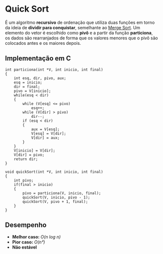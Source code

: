 # Quick Sort
É um algoritmo **recursivo** de ordenação que utiliza duas funções em torno da ideia de **dividir para conquistar**, semelhante ao [Merge Sort](https://github.com/yuri-akira/Ordenacao/tree/master/Merge%20Sort).
Um elemento do vetor é escolhido como **pivô** e a partir da função **particiona**, os dados são rearranjados de forma que os valores menores que o pivô são colocados antes e os maiores depois.

## Implementação em C
```
int particiona(int *V, int inicio, int final)
{
    int esq, dir, pivo, aux;
    esq = inicio;
    dir = final;
    pivo = V[inicio];
    while(esq < dir)
    {
        while (V[esq] <= pivo)
            esq++;
        while (V[dir] > pivo)
            dir--;
        if (esq < dir)
        {
            aux = V[esq];
            V[esq] = V[dir];
            V[dir] = aux;
        }
    }
    V[inicio] = V[dir];
    V[dir] = pivo;
    return dir;
}

void quickSort(int *V, int inicio, int final)
{
    int pivo;
    if(final > inicio)
    {
        pivo = particiona(V, inicio, final);
        quickSort(V, inicio, pivo - 1);
        quickSort(V, pivo + 1, final);
    }
}

```

## Desempenho
- **Melhor caso:** *O(n log n)*
- **Pior caso:** *O(n²)*
- **Não estável**
